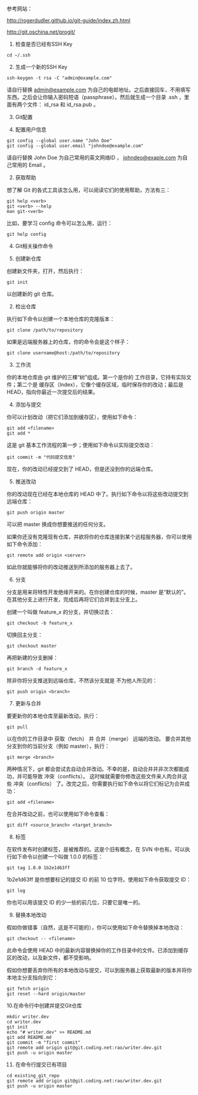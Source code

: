 参考网站：

http://rogerdudler.github.io/git-guide/index.zh.html

http://git.oschina.net/progit/

1. 检查是否已经有SSH Key
```
cd ~/.ssh
```
2. 生成一个新的SSH Key
```
ssh-keygen -t rsa -C "admin@example.com"
```
请自行替换 admin@example.com 为自己的电邮地址。之后直接回车，不用填写东西。之后会让你输入密码短语（passphrase）。然后就生成一个目录 .ssh ，里面有两个文件： id_rsa 和 id_rsa.pub 。

3. Git配置

1. 配置用户信息
```
git config --global user.name "John Doe"
git config --global user.email "johndoe@example.com"
```
请自行替换 John Doe 为自己常用的英文网络ID ， johndeo@exaple.com 为自己常用的 Email 。

2. 获取帮助

想了解 Git 的各式工具该怎么用，可以阅读它们的使用帮助，方法有三：
```
git help <verb>
git <verb> --help
man git-<verb>
```
比如，要学习 config 命令可以怎么用，运行：
```
git help config
```
4. Git相关操作命令

1. 创建新仓库

创建新文件夹，打开，然后执行：
```
git init
```
以创建新的 git 仓库。

2. 检出仓库

执行如下命令以创建一个本地仓库的克隆版本：
```
git clone /path/to/repository 
```
如果是远端服务器上的仓库，你的命令会是这个样子：
```
git clone username@host:/path/to/repository
```
3. 工作流

你的本地仓库由 git 维护的三棵“树”组成。第一个是你的 工作目录，它持有实际文件；第二个是 缓存区（Index），它像个缓存区域，临时保存你的改动；最后是 HEAD，指向你最近一次提交后的结果。

4. 添加与提交

你可以计划改动（把它们添加到缓存区），使用如下命令：
```
git add <filename>
git add *
```
这是 git 基本工作流程的第一步；使用如下命令以实际提交改动：
```
git commit -m "代码提交信息"
```
现在，你的改动已经提交到了 HEAD，但是还没到你的远端仓库。

5. 推送改动

你的改动现在已经在本地仓库的 HEAD 中了。执行如下命令以将这些改动提交到远端仓库：
```
git push origin master
```
可以把 master 换成你想要推送的任何分支。

如果你还没有克隆现有仓库，并欲将你的仓库连接到某个远程服务器，你可以使用如下命令添加：
```
git remote add origin <server>
```
如此你就能够将你的改动推送到所添加的服务器上去了。

6. 分支

分支是用来将特性开发绝缘开来的。在你创建仓库的时候，master 是“默认的”。在其他分支上进行开发，完成后再将它们合并到主分支上。

创建一个叫做 feature_x 的分支，并切换过去：
```
git checkout -b feature_x
```
切换回主分支：
```
git checkout master
```
再把新建的分支删掉：
```
git branch -d feature_x
```
除非你将分支推送到远端仓库，不然该分支就是 不为他人所见的：
```
git push origin <branch>
```
7. 更新与合并

要更新你的本地仓库至最新改动，执行：
```
git pull
```
以在你的工作目录中 获取（fetch） 并 合并（merge） 远端的改动。
要合并其他分支到你的当前分支（例如 master），执行：
```
git merge <branch>
```
两种情况下，git 都会尝试去自动合并改动。不幸的是，自动合并并非次次都能成功，并可能导致 冲突（conflicts）。 这时候就需要你修改这些文件来人肉合并这些 冲突（conflicts） 了。改完之后，你需要执行如下命令以将它们标记为合并成功：
```
git add <filename>
```
在合并改动之前，也可以使用如下命令查看：
```
git diff <source_branch> <target_branch>
```
8. 标签

在软件发布时创建标签，是被推荐的。这是个旧有概念，在 SVN 中也有。可以执行如下命令以创建一个叫做 1.0.0 的标签：
```
git tag 1.0.0 1b2e1d63ff
```
1b2e1d63ff 是你想要标记的提交 ID 的前 10 位字符。使用如下命令获取提交 ID：
```
git log
```
你也可以用该提交 ID 的少一些的前几位，只要它是唯一的。

9. 替换本地改动

假如你做错事（自然，这是不可能的），你可以使用如下命令替换掉本地改动：
```
git checkout -- <filename>
```
此命令会使用 HEAD 中的最新内容替换掉你的工作目录中的文件。已添加到缓存区的改动，以及新文件，都不受影响。

假如你想要丢弃你所有的本地改动与提交，可以到服务器上获取最新的版本并将你本地主分支指向到它：
```
git fetch origin
git reset --hard origin/master
```
10.在命令行中创建并提交Git仓库
```
mkdir writer.dev
cd writer.dev
git init
echo "# writer.dev" >> README.md
git add README.md
git commit -m "first commit"
git remote add origin git@git.coding.net:rao/writer.dev.git
git push -u origin master
```
11. 在命令行提交已有项目
```
cd existing_git_repo
git remote add origin git@git.coding.net:rao/writer.dev.git
git push -u origin master
```